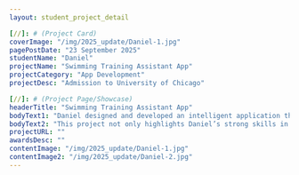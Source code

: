 ```yaml
---
layout: student_project_detail

[//]: # (Project Card)
coverImage: "/img/2025_update/Daniel-1.jpg"
pagePostDate: "23 September 2025"
studentName: "Daniel"
projectName: "Swimming Training Assistant App"
projectCategory: "App Development"
projectDesc: "Admission to University of Chicago"

[//]: # (Project Page/Showcase)
headerTitle: "Swimming Training Assistant App"
bodyText1: "Daniel designed and developed an intelligent application that integrates sports science with programming technology to support swimming training. The app records data and analyzes movements to provide personalized feedback and improvement suggestions, helping users structure their practice more scientifically and efficiently. With this innovative and practical project, Daniel successfully gained admission to the University of Chicago."
bodyText2: "This project not only highlights Daniel’s strong skills in programming and project design but also reflects his ability to combine technology with real-life needs. By tracking and optimizing the training process, the app offers correction support for beginners and scientific guidance for advanced swimmers, making it a truly tech-driven sports training solution."
projectURL: ""
awardsDesc: ""
contentImage: "/img/2025_update/Daniel-1.jpg"
contentImage2: "/img/2025_update/Daniel-2.jpg"
---
```

